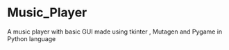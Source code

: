 # Music_Player
A music player with basic GUI made using tkinter , Mutagen and Pygame in Python language
